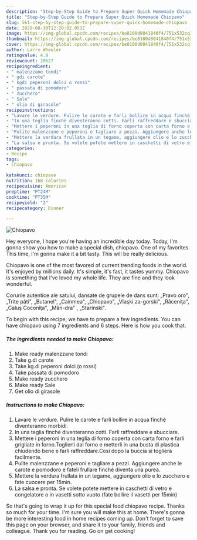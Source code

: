 ```yaml
---
description: "Step-by-Step Guide to Prepare Super Quick Homemade Chiopavo"
title: "Step-by-Step Guide to Prepare Super Quick Homemade Chiopavo"
slug: 561-step-by-step-guide-to-prepare-super-quick-homemade-chiopavo
date: 2020-08-30T12:20:02.053Z
image: https://img-global.cpcdn.com/recipes/be8100d8041840f4/751x532cq70/chiopavo-recipe-main-photo.jpg
thumbnail: https://img-global.cpcdn.com/recipes/be8100d8041840f4/751x532cq70/chiopavo-recipe-main-photo.jpg
cover: https://img-global.cpcdn.com/recipes/be8100d8041840f4/751x532cq70/chiopavo-recipe-main-photo.jpg
author: Larry Wheeler
ratingvalue: 4.8
reviewcount: 20627
recipeingredient:
- " malenzzane tondi"
- " gdi carote"
- " kgdi peperoni dolci o rossi"
- " passata di pomodoro"
- " zucchero"
- " Sale"
- " olio di girasole"
recipeinstructions:
- "Lavare le verdure. Pulire le carote e farli bollire in acqua finché diventeranno morbidi."
- "In una teglia finchè diventeranno cotti. Farli raffreddare e sbucciare."
- "Mettere i peperoni in una teglia di forno coperta con carta forno e farli grigliate in forno.Toglierli dal forno e metterli in una busta di plastica chiudendo bene e farli raffreddare.Cosi dopo la buccia si toglierà facilmente."
- "Pulite malenzzane e peperoni e tagliare a pezzi. Aggiungere anche le carote e pomodoro e fateli frullare finché diventa una purea."
- "Mettere la verdura frullata in un tegame, aggiungere olio e lo zucchero e fate cuocere per 15min."
- "La salsa e pronta. Se volete potete mettere in caschetti di vetro e congelatore o in vasetti sotto vuoto (fate bollire il vasetti per 15min)"
categories:
- Recipe
tags:
- chiopavo

katakunci: chiopavo 
nutrition: 168 calories
recipecuisine: American
preptime: "PT24M"
cooktime: "PT35M"
recipeyield: "2"
recipecategory: Dinner

---
```



![Chiopavo](https://img-global.cpcdn.com/recipes/be8100d8041840f4/751x532cq70/chiopavo-recipe-main-photo.jpg)

Hey everyone, I hope you're having an incredible day today. Today, I'm gonna show you how to make a special dish, chiopavo. One of my favorites. This time, I'm gonna make it a bit tasty. This will be really delicious.

Chiopavo is one of the most favored of current trending foods in the world. It's enjoyed by millions daily. It's simple, it's fast, it tastes yummy. Chiopavo is something that I've loved my whole life. They are fine and they look wonderful.

Corurile autentice ale satului, dansate de grupele de dans sunt: „Pravo oro&#34;, „Trite păti&#34;, „Butanel&#34;, „Cainmea&#34;, „Chiopavo&#34;, „Vlaşki za-gorski&#34;, „Râceniţa&#34;, „Caluş Coconiţa&#34;, „Măn-dra&#34; , „Starinski&#34;.


To begin with this recipe, we have to prepare a few ingredients. You can have chiopavo using 7 ingredients and 6 steps. Here is how you cook that.

<!--inarticleads1-->

##### The ingredients needed to make Chiopavo:

1. Make ready  malenzzane tondi
1. Take  g.di carote
1. Take  kg.di peperoni dolci (o rossi)
1. Take  passata di pomodoro
1. Make ready  zucchero
1. Make ready  Sale
1. Get  olio di girasole




<!--inarticleads2-->

##### Instructions to make Chiopavo:

1. Lavare le verdure. Pulire le carote e farli bollire in acqua finché diventeranno morbidi.
1. In una teglia finchè diventeranno cotti. Farli raffreddare e sbucciare.
1. Mettere i peperoni in una teglia di forno coperta con carta forno e farli grigliate in forno.Toglierli dal forno e metterli in una busta di plastica chiudendo bene e farli raffreddare.Cosi dopo la buccia si toglierà facilmente.
1. Pulite malenzzane e peperoni e tagliare a pezzi. Aggiungere anche le carote e pomodoro e fateli frullare finché diventa una purea.
1. Mettere la verdura frullata in un tegame, aggiungere olio e lo zucchero e fate cuocere per 15min.
1. La salsa e pronta. Se volete potete mettere in caschetti di vetro e congelatore o in vasetti sotto vuoto (fate bollire il vasetti per 15min)




So that's going to wrap it up for this special food chiopavo recipe. Thanks so much for your time. I'm sure you will make this at home. There's gonna be more interesting food in home recipes coming up. Don't forget to save this page on your browser, and share it to your family, friends and colleague. Thank you for reading. Go on get cooking!
